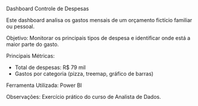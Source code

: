 Dashboard Controle de Despesas

Este dashboard analisa os gastos mensais de um orçamento fictício familiar ou pessoal.

Objetivo:
Monitorar os principais tipos de despesa e identificar onde está a maior parte do gasto.

Principais Métricas:
- Total de despesas: R$ 79 mil
- Gastos por categoria (pizza, treemap, gráfico de barras)

Ferramenta Utilizada:
Power BI

Observações:
Exercício prático do curso de Analista de Dados.
